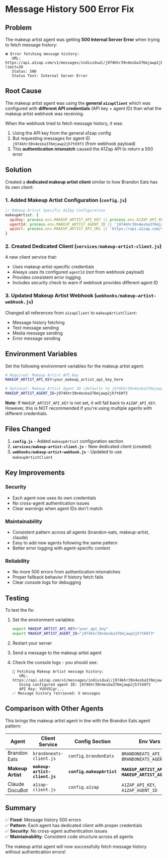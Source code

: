 # Message History 500 Error Fix

## Problem

The makeup artist agent was getting **500 Internal Server Error** when trying to fetch message history:

```
❌ Error fetching message history:
   URL: https://api.a1zap.com/v1/messages/individual/j974khr39n4esba376mjawp2jh7t69f3/chat/m979pnqwpfksma012tyt9spg897t76xe?limit=20
   Status: 500
   Status Text: Internal Server Error
```

## Root Cause

The makeup artist agent was using the **general `a1zapClient`** which was configured with **different API credentials** (API key + agent ID) than what the makeup artist webhook was receiving.

When the webhook tried to fetch message history, it was:
1. Using the API key from the general a1zap config
2. But requesting messages for agent ID `j974khr39n4esba376mjawp2jh7t69f3` (from webhook payload)
3. This **authentication mismatch** caused the A1Zap API to return a 500 error

## Solution

Created a **dedicated makeup artist client** similar to how Brandon Eats has its own client:

### 1. Added Makeup Artist Configuration (`config.js`)

```javascript
// Makeup Artist Specific A1Zap Configuration
makeupArtist: {
  apiKey: process.env.MAKEUP_ARTIST_API_KEY || process.env.A1ZAP_API_KEY || 'your_makeup_artist_api_key_here',
  agentId: process.env.MAKEUP_ARTIST_AGENT_ID || 'j974khr39n4esba376mjawp2jh7t69f3',
  apiUrl: process.env.MAKEUP_ARTIST_API_URL || 'https://api.a1zap.com/v1/messages/individual'
}
```

### 2. Created Dedicated Client (`services/makeup-artist-client.js`)

A new client service that:
- Uses makeup artist-specific credentials
- Always uses its configured `agentId` (not from webhook payload)
- Provides consistent error logging
- Includes security check to warn if webhook provides different agent ID

### 3. Updated Makeup Artist Webhook (`webhooks/makeup-artist-webhook.js`)

Changed all references from `a1zapClient` to `makeupArtistClient`:
- Message history fetching
- Text message sending  
- Media message sending
- Error message sending

## Environment Variables

Set the following environment variables for the makeup artist agent:

```bash
# Required: Makeup Artist API Key
MAKEUP_ARTIST_API_KEY=your_makeup_artist_api_key_here

# Optional: Makeup Artist Agent ID (defaults to j974khr39n4esba376mjawp2jh7t69f3)
MAKEUP_ARTIST_AGENT_ID=j974khr39n4esba376mjawp2jh7t69f3
```

**Note**: If `MAKEUP_ARTIST_API_KEY` is not set, it will fall back to `A1ZAP_API_KEY`. However, this is NOT recommended if you're using multiple agents with different credentials.

## Files Changed

1. **`config.js`** - Added `makeupArtist` configuration section
2. **`services/makeup-artist-client.js`** - New dedicated client (created)
3. **`webhooks/makeup-artist-webhook.js`** - Updated to use `makeupArtistClient`

## Key Improvements

### Security
- Each agent now uses its own credentials
- No cross-agent authentication issues
- Clear warnings when agent IDs don't match

### Maintainability  
- Consistent pattern across all agents (brandon-eats, makeup-artist, claude)
- Easy to add new agents following the same pattern
- Better error logging with agent-specific context

### Reliability
- No more 500 errors from authentication mismatches
- Proper fallback behavior if history fetch fails
- Clear console logs for debugging

## Testing

To test the fix:

1. Set the environment variables:
   ```bash
   export MAKEUP_ARTIST_API_KEY="your_api_key"
   export MAKEUP_ARTIST_AGENT_ID="j974khr39n4esba376mjawp2jh7t69f3"
   ```

2. Restart your server

3. Send a message to the makeup artist agent

4. Check the console logs - you should see:
   ```
   📡 Fetching Makeup Artist message history:
      URL: https://api.a1zap.com/v1/messages/individual/j974khr39n4esba376mjawp2jh7t69f3/chat/...
      Using configured agent ID: j974khr39n4esba376mjawp2jh7t69f3
      API Key: YUVV5Cgr...
   ✅ Message history retrieved: X messages
   ```

## Comparison with Other Agents

This brings the makeup artist agent in line with the Brandon Eats agent pattern:

| Agent | Client Service | Config Section | Env Vars |
|-------|---------------|----------------|----------|
| Brandon Eats | `brandoneats-client.js` | `config.brandonEats` | `BRANDONEATS_API_KEY`, `BRANDONEATS_AGENT_ID` |
| **Makeup Artist** | **`makeup-artist-client.js`** | **`config.makeupArtist`** | **`MAKEUP_ARTIST_API_KEY`**, **`MAKEUP_ARTIST_AGENT_ID`** |
| Claude DocuBot | `a1zap-client.js` | `config.a1zap` | `A1ZAP_API_KEY`, `A1ZAP_AGENT_ID` |

## Summary

✅ **Fixed**: Message history 500 errors  
✅ **Pattern**: Each agent has dedicated client with proper credentials  
✅ **Security**: No cross-agent authentication issues  
✅ **Maintainability**: Consistent code structure across all agents  

The makeup artist agent will now successfully fetch message history without authentication errors!

